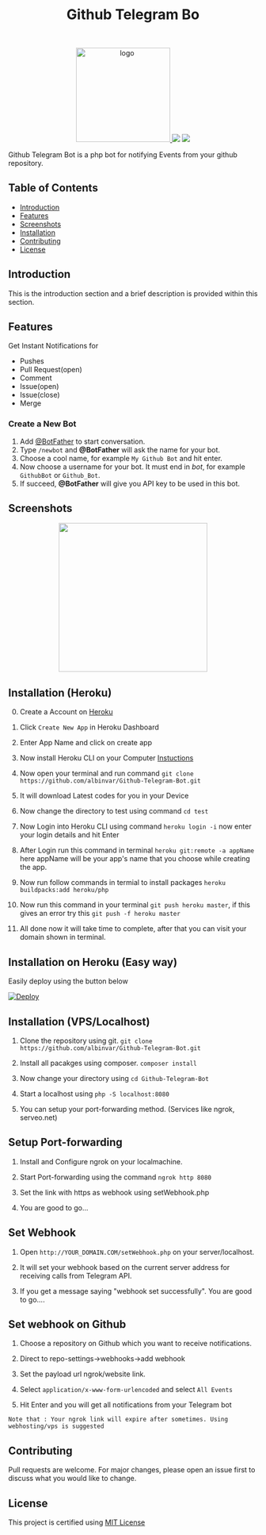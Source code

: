 <h1 align="center"> Github Telegram Bo</h1> <br>
<p align="center">
  <a href="https://test.com">
    <img src="https://i.ibb.co/SxLvgjs/Bot-banner.png" alt="logo" width="190" border="0">
  </a>
<img src="https://img.shields.io/github/repo-size/albinvar/Github-Telegram-Bot">
<a href="LICENSE"><img src="https://img.shields.io/apm/l/Github"></a>
</p>

Github Telegram Bot is a php bot for notifying Events from your github repository.

## Table of Contents

- [Introduction](#introduction)
- [Features](#features)
- [Screenshots](#screenshots)
- [Installation](#installation-heroku)
- [Contributing](#contributing)
- [License](#license)

## Introduction

This is the introduction section and a brief description is provided within this section.

## Features 

Get Instant Notifications for 

- Pushes
- Pull Request(open)
- Comment
- Issue(open)
- Issue(close)
- Merge

### Create a New Bot
1. Add [@BotFather](https://telegram.me/botfather) to start conversation.
2. Type `/newbot` and **@BotFather** will ask the name for your bot.
3. Choose a cool name, for example `My Github Bot` and hit enter.
4. Now choose a username for your bot. It must end in *bot*, for example `GithubBot` or `Github_Bot`.
5. If succeed, **@BotFather** will give you API key to be used in this bot.

## Screenshots
<p align="center">
<img src="https://i.ibb.co/pxnY7Wf/ezgif-com-optimize.gif" height="300">
</p>

## Installation (Heroku)


0. Create a Account on [Heroku](https://heroku.com)

1. Click `Create New App` in Heroku Dashboard

2. Enter App Name and click on create app

3. Now install Heroku CLI on your Computer [Instuctions](https://devcenter.heroku.com/articles/heroku-cli)

4. Now open your terminal and run command `git clone https://github.com/albinvar/Github-Telegram-Bot.git`

5. It will download Latest codes for you in your Device
    
6. Now change the directory to test using command `cd test`

7. Now Login into Heroku CLI using command `heroku login -i` now enter your login details and hit Enter

8. After Login run this command in terminal `heroku git:remote -a appName` here appName will be your app's name that you choose while creating the app.

9. Now run follow commands in termial to install packages `heroku buildpacks:add heroku/php`

10. Now run this command in your terminal `git push heroku master`, if this gives an error try this `git push -f heroku master`

11. All done now it will take time to complete, after that you can visit your domain shown in terminal.

## Installation on Heroku (Easy way)
Easily deploy using the button below

[![Deploy](https://www.herokucdn.com/deploy/button.svg)](https://heroku.com/deploy)

## Installation (VPS/Localhost)

1. Clone the repository using git. `git clone https://github.com/albinvar/Github-Telegram-Bot.git`

2. Install all pacakges using composer. `composer install`

3. Now change your directory using `cd Github-Telegram-Bot`

4. Start a localhost using `php -S localhost:8080` 

5. You can setup your port-forwarding method. (Services like ngrok, serveo.net)

## Setup Port-forwarding

1. Install and Configure ngrok on your localmachine.

2. Start Port-forwarding using the command `ngrok http 8080`

3. Set the link with https as webhook using setWebhook.php 

4. You are good to go...

## Set Webhook 

1. Open `http://YOUR_DOMAIN.COM/setWebhook.php` on your server/localhost.

2. It will set your webhook based on the current server address for receiving calls from Telegram API. 

3. If you get a message saying "webhook set successfully". You are good to go....

## Set webhook on Github

1. Choose a repository on Github which you want to receive notifications. 

2. Direct to repo-settings->webhooks->add webhook

3. Set the payload url ngrok/website link.

4. Select `application/x-www-form-urlencoded` and select `All Events`

5. Hit Enter and you will get all notifications from your Telegram bot

```Note that : Your ngrok link will expire after sometimes. Using webhosting/vps is suggested```

## Contributing
Pull requests are welcome. For major changes, please open an issue first to discuss what you would like to change.

## License
This project is certified using [MIT License](https://github.com/albinvar/Github-Telegram-Bot/blob/main/LICENSE)
